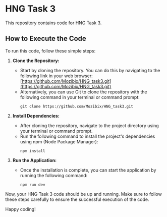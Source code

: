 # HNG Task 3

This repository contains code for HNG Task 3.

## How to Execute the Code

To run this code, follow these simple steps:

1. **Clone the Repository:**
   - Start by cloning the repository. You can do this by navigating to the following link in your web browser:
     [https://github.com/Mozibix/HNG_task3.git](https://github.com/Mozibix/HNG_task3.git)
   - Alternatively, you can use Git to clone the repository with the following command in your terminal or command prompt:
     ```
     git clone https://github.com/Mozibix/HNG_task3.git
     ```

2. **Install Dependencies:**
   - After cloning the repository, navigate to the project directory using your terminal or command prompt.
   - Run the following command to install the project's dependencies using npm (Node Package Manager):
     ```
     npm install
     ```

3. **Run the Application:**
   - Once the installation is complete, you can start the application by running the following command:
     ```
     npm run dev
     ```

Now, your HNG Task 3 code should be up and running. Make sure to follow these steps carefully to ensure the successful execution of the code.

Happy coding!
